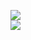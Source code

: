 [![](https://img.shields.io/badge/Made%20With-Github%20Spray-lightgrey.svg?style=for-the-badge&logo=github)](https://github.com/Annihil/github-spray#11105)  
[![](https://i.imgur.com/2DrTn0Z.gif)](https://github.com/Annihil/github-spray)